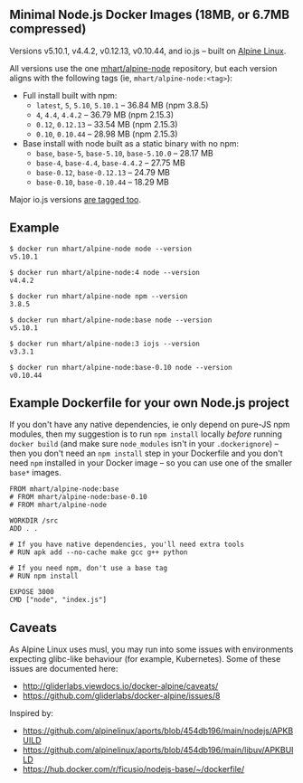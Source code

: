 Minimal Node.js Docker Images (18MB, or 6.7MB compressed)
---------------------------------------------------------

Versions v5.10.1, v4.4.2, v0.12.13, v0.10.44, and io.js – built on [Alpine Linux](https://alpinelinux.org/).

All versions use the one [mhart/alpine-node](https://hub.docker.com/r/mhart/alpine-node/) repository,
but each version aligns with the following tags (ie, `mhart/alpine-node:<tag>`):

- Full install built with npm:
  - `latest`, `5`, `5.10`, `5.10.1` – 36.84 MB (npm 3.8.5)
  - `4`, `4.4`, `4.4.2` – 36.79 MB (npm 2.15.3)
  - `0.12`, `0.12.13` – 33.54 MB (npm 2.15.3)
  - `0.10`, `0.10.44` – 28.98 MB (npm 2.15.3)
- Base install with node built as a static binary with no npm:
  - `base`, `base-5`, `base-5.10`, `base-5.10.0` – 28.17 MB
  - `base-4`, `base-4.4`, `base-4.4.2` – 27.75 MB
  - `base-0.12`, `base-0.12.13` – 24.79 MB
  - `base-0.10`, `base-0.10.44` – 18.29 MB

Major io.js versions [are tagged too](https://hub.docker.com/r/mhart/alpine-node/tags/).

Example
-------

    $ docker run mhart/alpine-node node --version
    v5.10.1

    $ docker run mhart/alpine-node:4 node --version
    v4.4.2

    $ docker run mhart/alpine-node npm --version
    3.8.5

    $ docker run mhart/alpine-node:base node --version
    v5.10.1

    $ docker run mhart/alpine-node:3 iojs --version
    v3.3.1

    $ docker run mhart/alpine-node:base-0.10 node --version
    v0.10.44

Example Dockerfile for your own Node.js project
-----------------------------------------------

If you don't have any native dependencies, ie only depend on pure-JS npm
modules, then my suggestion is to run `npm install` locally *before* running
`docker build` (and make sure `node_modules` isn't in your `.dockerignore`) –
then you don't need an `npm install` step in your Dockerfile and you don't need
`npm` installed in your Docker image – so you can use one of the smaller
`base*` images.

    FROM mhart/alpine-node:base
    # FROM mhart/alpine-node:base-0.10
    # FROM mhart/alpine-node

    WORKDIR /src
    ADD . .

    # If you have native dependencies, you'll need extra tools
    # RUN apk add --no-cache make gcc g++ python

    # If you need npm, don't use a base tag
    # RUN npm install

    EXPOSE 3000
    CMD ["node", "index.js"]

Caveats
-------

As Alpine Linux uses musl, you may run into some issues with environments
expecting glibc-like behaviour (for example, Kubernetes). Some of these issues
are documented here:

- http://gliderlabs.viewdocs.io/docker-alpine/caveats/
- https://github.com/gliderlabs/docker-alpine/issues/8

Inspired by:

- https://github.com/alpinelinux/aports/blob/454db196/main/nodejs/APKBUILD
- https://github.com/alpinelinux/aports/blob/454db196/main/libuv/APKBUILD
- https://hub.docker.com/r/ficusio/nodejs-base/~/dockerfile/
